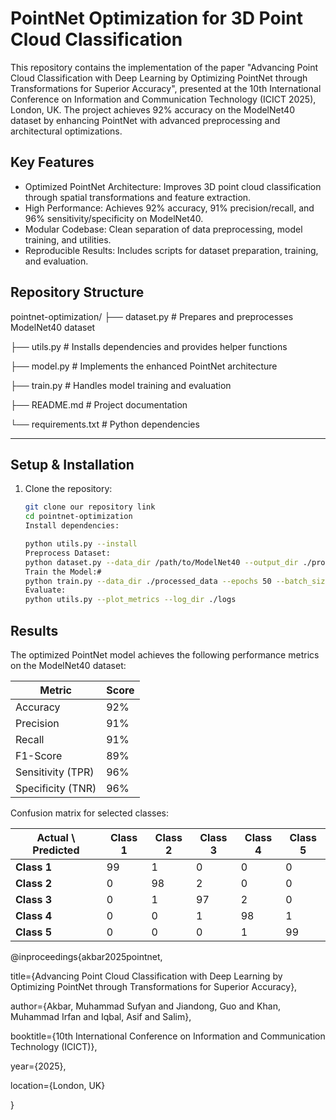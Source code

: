 # PointNet Optimization for 3D Point Cloud Classification
This repository contains the implementation of the paper "Advancing Point Cloud Classification with Deep Learning by Optimizing PointNet through Transformations for Superior Accuracy", presented at the 10th International Conference on Information and Communication Technology (ICICT 2025), London, UK. The project achieves 92% accuracy on the ModelNet40 dataset by enhancing PointNet with advanced preprocessing and architectural optimizations.

## Key Features
- Optimized PointNet Architecture: Improves 3D point cloud classification through spatial transformations and feature extraction.
- High Performance: Achieves 92% accuracy, 91% precision/recall, and 96% sensitivity/specificity on ModelNet40.
- Modular Codebase: Clean separation of data preprocessing, model training, and utilities.
- Reproducible Results: Includes scripts for dataset preparation, training, and evaluation.

## Repository Structure

pointnet-optimization/
├── dataset.py # Prepares and preprocesses ModelNet40 dataset

├── utils.py # Installs dependencies and provides helper functions

├── model.py # Implements the enhanced PointNet architecture

├── train.py # Handles model training and evaluation

├── README.md # Project documentation

└── requirements.txt # Python dependencies


---

## Setup & Installation
1. Clone the repository:
   ```bash
   git clone our repository link
   cd pointnet-optimization
   Install dependencies:

   python utils.py --install
   Preprocess Dataset:
   python dataset.py --data_dir /path/to/ModelNet40 --output_dir ./processed_data
   Train the Model:#
   python train.py --data_dir ./processed_data --epochs 50 --batch_size 32
   Evaluate:
   python utils.py --plot_metrics --log_dir ./logs

## Results

The optimized PointNet model achieves the following performance metrics on the ModelNet40 dataset:

| Metric               | Score |
|----------------------|-------|
| Accuracy             | 92%   |
| Precision            | 91%   |
| Recall               | 91%   |
| F1-Score             | 89%   |
| Sensitivity (TPR)    | 96%   |
| Specificity (TNR)    | 96%   |

Confusion matrix for selected classes:

| Actual \ Predicted | Class 1 | Class 2 | Class 3 | Class 4 | Class 5 |
|--------------------|---------|---------|---------|---------|---------|
| **Class 1**        | 99      | 1       | 0       | 0       | 0       |
| **Class 2**        | 0       | 98      | 2       | 0       | 0       |
| **Class 3**        | 0       | 1       | 97      | 2       | 0       |
| **Class 4**        | 0       | 0       | 1       | 98      | 1       |
| **Class 5**        | 0       | 0       | 0       | 1       | 99      |

   @inproceedings{akbar2025pointnet,
   
  title={Advancing Point Cloud Classification with Deep Learning by Optimizing PointNet through Transformations for Superior Accuracy},
  
  author={Akbar, Muhammad Sufyan and Jiandong, Guo and Khan, Muhammad Irfan and Iqbal, Asif and Salim},
  
  booktitle={10th International Conference on Information and Communication Technology (ICICT)},
  
  year={2025},
  
  location={London, UK}
  
}
